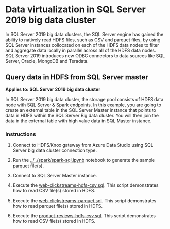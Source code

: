 # Data virtualization in SQL Server 2019 big data cluster

In SQL Server 2019 big data clusters, the SQL Server engine has gained the ability to natively read HDFS files, such as CSV and parquet files, by using SQL Server instances collocated on each of the HDFS data nodes to filter and aggregate data locally in parallel across all of the HDFS data nodes. SQL Server 2019 introduces new ODBC connectors to data sources like SQL Server, Oracle, MongoDB and Teradata.

## Query data in HDFS from SQL Server master

**Applies to: SQL Server 2019 big data cluster**

In SQL Server 2019 big data cluster, the storage pool consists of HDFS data node with SQL Server & Spark endpoints. In this example, you are going to create an external table in the SQL Server Master instance that points to data in HDFS within the SQL Server Big data cluster. You will then join the data in the external table with high value data in SQL Master instance.

### Instructions

1. Connect to HDFS/Knox gateway from Azure Data Studio using SQL Server big data cluster connection type.

1. Run the [../../spark/spark-sql.ipynb](../../spark/spark-sql.ipynb/) notebook to generate the sample parquet file(s).

1. Connect to SQL Server Master instance.

1. Execute the [web-clickstreams-hdfs-csv.sql](web-clickstreams-hdfs-csv.sql). This script demonstrates how to read CSV file(s) stored in HDFS.

1. Execute the [web-clickstreams-parquet.sql](web-clickstreams-hdfs-parquet.sql). This script demonstrates how to read parquet file(s) stored in HDFS.

1. Execute the [product-reviews-hdfs-csv.sql](product-reviews-hdfs-csv.sql). This script demonstrates how to read CSV file(s) stored in HDFS.
